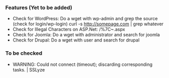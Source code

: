 ### Features (Yet to be added)

- Check for WordPress: Do a wget with wp-admin and grep the source (check for login/wp-login) curl -s http://somepage.com | grep whatever
- Check for Illegal Characters on ASP.Net: /%7C~.aspx
- Check for Joomla: Do a wget with administrator and search for joomla
- Check for Drupal: Do a wget with user and search for drupal


### To be checked

- WARNING: Could not connect (timeout); discarding corresponding tasks. | SSLyze
